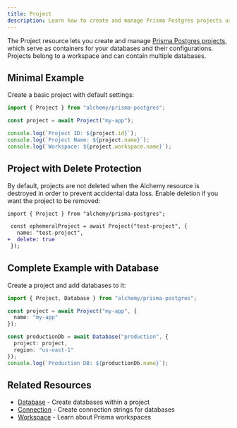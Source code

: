 ```yaml
---
title: Project
description: Learn how to create and manage Prisma Postgres projects using Alchemy.
---
```


The Project resource lets you create and manage [Prisma Postgres projects](https://www.prisma.io/docs/platform/about#project), which serve as containers for your databases and their configurations. Projects belong to a workspace and can contain multiple databases.

## Minimal Example

Create a basic project with default settings:

```ts
import { Project } from "alchemy/prisma-postgres";

const project = await Project("my-app");

console.log(`Project ID: ${project.id}`);
console.log(`Project Name: ${project.name}`);
console.log(`Workspace: ${project.workspace.name}`);
```

## Project with Delete Protection

By default, projects are not deleted when the Alchemy resource is destroyed in order to prevent accidental data loss. Enable deletion if you want the project to be removed:

```diff lang='ts'
import { Project } from "alchemy/prisma-postgres";

 const ephemeralProject = await Project("test-project", {
   name: "test-project",
+  delete: true
 });
```

## Complete Example with Database

Create a project and add databases to it:

```ts
import { Project, Database } from "alchemy/prisma-postgres";

const project = await Project("my-app", {
  name: "my-app"
});

const productionDb = await Database("production", {
  project: project,
  region: "us-east-1"
});
console.log(`Production DB: ${productionDb.name}`);
```

## Related Resources

- [Database](/providers/prisma-postgres/database) - Create databases within a project
- [Connection](/providers/prisma-postgres/connection) - Create connection strings for databases
- [Workspace](/providers/prisma-postgres/workspace) - Learn about Prisma workspaces

